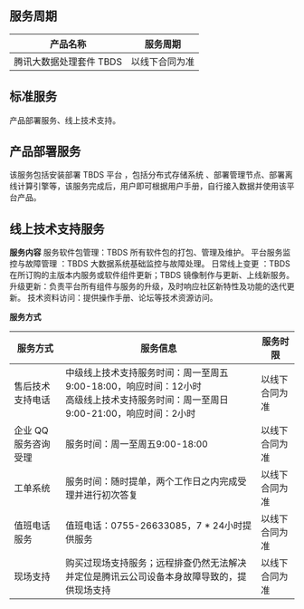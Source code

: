 ## 服务周期

| 产品名称 | 服务周期 | 
|---------|---------|
| 腾讯大数据处理套件 TBDS | 以线下合同为准 | 


## 标准服务
产品部署服务、线上技术支持。


## 产品部署服务
该服务包括安装部署 TBDS 平台 ，包括分布式存储系统 、部署管理节点、部署离线计算引擎等，该服务完成后，用户即可根据用户手册，自行接入数据并使用该平台产品。


## 线上技术支持服务
**服务内容**
服务软件包管理：TBDS 所有软件包的打包、管理及维护。
平台服务监控与故障管理 ：TBDS 大数据系统基础监控与故障处理。
日常线上变更 ：TBDS 在所订购的主版本内服务或软件组件更新；TBDS 镜像制作与更新、上线新服务。
升级更新：负责平台所有组件与服务的升级，及时响应社区新特性及功能的迭代更新。
技术资料访问：提供操作手册、论坛等技术资源访问。

**服务方式**

| 服务方式 | 服务信息| 服务时限 |
|---------|---------|---------|
| 售后技术支持电话 | 中级线上技术支持服务时间：周一至周五9:00-18:00，响应时间：12小时<br>高级线上技术支持服务时间：周一至周日9:00-21:00，响应时间：2小时 | 以线下合同为准 |
| 企业 QQ 服务咨询受理 |服务时间：周一至周五9:00-18:00  | 以线下合同为准 |
| 工单系统 | 服务时间：随时提单，两个工作日之内完成受理并进行初次答复 |以线下合同为准 |
| 值班电话服务 | 值班电话：0755-26633085，7 * 24小时提供服务 | 以线下合同为准 |
| 现场支持 | 购买过现场支持服务；远程排查仍然无法解决并定位是腾讯云公司设备本身故障导致的，提供现场支持| 以线下合同为准 |
